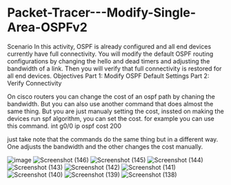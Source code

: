 # Packet-Tracer---Modify-Single-Area-OSPFv2
Scenario In this activity, OSPF is already configured and all end devices currently have full connectivity. You will modify the default OSPF routing configurations by changing the hello and dead timers and adjusting the bandwidth of a link. Then you will verify that full connectivity is restored for all end devices.
Objectives
Part 1: Modify OSPF Default Settings
Part 2: Verify Connectivity


On cisco routers you can change the cost of an ospf path by chaning the bandwidth. But you can also use another command that does almost the same thing. But you are just manualy setting the cost, inssted on making the devices run spf algorithm, you can set the cost. for example you can use this command.
int g0/0 
ip ospf cost 200 

just take note that the commands do the same thing but in a different way. One adjusts the bandwidth and the other changes the cost manually.

![image](https://github.com/AZGANG/Packet-Tracer---Modify-Single-Area-OSPFv2/assets/128199477/92abc483-6724-4a61-ada1-479107be6056)
![Screenshot (146)](https://github.com/AZGANG/Packet-Tracer---Modify-Single-Area-OSPFv2/assets/128199477/ee73b359-4795-4816-af72-d6bf199e7dcc)
![Screenshot (145)](https://github.com/AZGANG/Packet-Tracer---Modify-Single-Area-OSPFv2/assets/128199477/e1a6a766-7b36-47f8-a007-bad8c843576c)
![Screenshot (144)](https://github.com/AZGANG/Packet-Tracer---Modify-Single-Area-OSPFv2/assets/128199477/0271a184-d2ed-4044-a1ec-58ed7c0e93c0)
![Screenshot (143)](https://github.com/AZGANG/Packet-Tracer---Modify-Single-Area-OSPFv2/assets/128199477/baf8686c-55bd-4778-b8f8-2b3204d95ead)
![Screenshot (142)](https://github.com/AZGANG/Packet-Tracer---Modify-Single-Area-OSPFv2/assets/128199477/ddf234d8-0c04-44e6-9f34-25ed9b3ad0b6)
![Screenshot (141)](https://github.com/AZGANG/Packet-Tracer---Modify-Single-Area-OSPFv2/assets/128199477/ec7f8c8b-f135-4c77-a7b4-ad929039bfef)
![Screenshot (140)](https://github.com/AZGANG/Packet-Tracer---Modify-Single-Area-OSPFv2/assets/128199477/60d15389-3d90-4675-90d4-8ecd15ed5326)
![Screenshot (139)](https://github.com/AZGANG/Packet-Tracer---Modify-Single-Area-OSPFv2/assets/128199477/03a178cb-fc6b-47ef-805e-58ac1afed35f)
![Screenshot (138)](https://github.com/AZGANG/Packet-Tracer---Modify-Single-Area-OSPFv2/assets/128199477/4095c67c-2f47-48d1-9735-5acbbfbab930)
